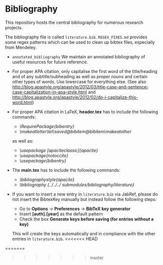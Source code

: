 # Bibliography

This repository hosts the central bibliography for numerous research projects.

The bibliography file is called ``literature.bib``. ``REGEX_FIXES.md`` provides
some regex patterns which can be used to clean up bibtex files, especially from
Mendeley.

- ``annotated_bibliography`` We maintain an annotated bibliography of useful resources for future reference.
- For proper APA citation, only capitalise the first word of the title/heading and of any subtitle/subheading as well as proper               nouns and certain other types of words. Use lowercase for everything else. (See also http://blog.apastyle.org/apastyle/2012/03/title-case-and-sentence-case-capitalization-in-apa-style.html and http://blog.apastyle.org/apastyle/2012/02/do-i-capitalize-this-word.html)
- For proper APA citation in LaTeX, **header.tex** has to include the following commands:

  - *\RequirePackage{bibentry}*
  - *\makeatletter\let\saved@bibitem\@bibitem\makeatother*

  as well as:

  - *\usepackage [apaciteclassic]{apacite}* 
  - *\usepackage{notoccite}* 
  - *\usepackage{bibentry}* 

- The **main.tex** has to include the following commands:

  - *\bibliographystyle{apacite}*
  - *\bibliography {../../../ submodules/bibliography/literature}*

- If you want to insert a new entry in ``literature.bib`` via JabRef, please do not insert the BibtexKey manually but instead follow the following steps:

  - Go to **Options** -> **Preferences** -> **BibTeX key generator**
  - Insert **[auth].[year]** as the default pattern
  - Check the box **Generate keys before saving (for entries without a key)**

  This will create the keys automatically and in compliance with the other entries in ``literature.bib``.
<<<<<<< HEAD
  
=======

>>>>>>> master
